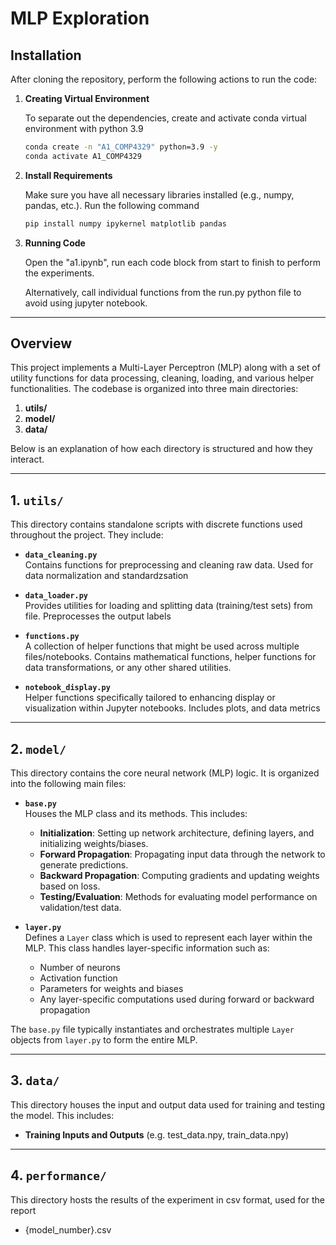 # MLP Exploration

## Installation
After cloning the repository, perform the following actions to run the code:

1. **Creating Virtual Environment**

    To separate out the dependencies, create and activate conda virtual environment with python 3.9
    
    ```bash
    conda create -n "A1_COMP4329" python=3.9 -y
    conda activate A1_COMP4329
2. **Install Requirements**  

   Make sure you have all necessary libraries installed (e.g., numpy, pandas, etc.). Run the following command
   ```bash
   pip install numpy ipykernel matplotlib pandas 
3. **Running Code**  

    Open the "a1.ipynb", run each code block from start to finish to perform the experiments. 
    
    Alternatively, call individual functions from the run.py python file to avoid using jupyter notebook.

---
## Overview
This project implements a Multi-Layer Perceptron (MLP) along with a set of utility functions for data processing, cleaning, loading, and various helper functionalities. The codebase is organized into three main directories:
1. **utils/**
2. **model/**
3. **data/**

Below is an explanation of how each directory is structured and how they interact.

---

## 1. `utils/`
This directory contains standalone scripts with discrete functions used throughout the project. They include:

- **`data_cleaning.py`**  
  Contains functions for preprocessing and cleaning raw data. Used for data normalization and standardzsation

- **`data_loader.py`**  
  Provides utilities for loading and splitting data (training/test sets) from file. Preprocesses the output labels

- **`functions.py`**  
  A collection of helper functions that might be used across multiple files/notebooks. Contains mathematical functions, helper functions for data transformations, or any other shared utilities.

- **`notebook_display.py`**  
  Helper functions specifically tailored to enhancing display or visualization within Jupyter notebooks. Includes plots, and data metrics

---

## 2. `model/`
This directory contains the core neural network (MLP) logic. It is organized into the following main files:

- **`base.py`**  
  Houses the MLP class and its methods. This includes:
  - **Initialization**: Setting up network architecture, defining layers, and initializing weights/biases.  
  - **Forward Propagation**: Propagating input data through the network to generate predictions.  
  - **Backward Propagation**: Computing gradients and updating weights based on loss.  
  - **Testing/Evaluation**: Methods for evaluating model performance on validation/test data.

- **`layer.py`**  
  Defines a `Layer` class which is used to represent each layer within the MLP. This class handles layer-specific information such as:
  - Number of neurons
  - Activation function
  - Parameters for weights and biases
  - Any layer-specific computations used during forward or backward propagation

The `base.py` file typically instantiates and orchestrates multiple `Layer` objects from `layer.py` to form the entire MLP.

---

## 3. `data/`
This directory houses the input and output data used for training and testing the model. This includes:
- **Training Inputs and Outputs** (e.g. test_data.npy, train_data.npy)

---

## 4. `performance/`
This directory hosts the results of the experiment in csv format, used for the report
- {model_number}.csv
